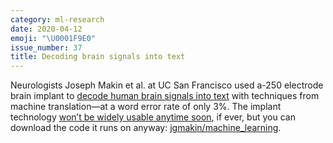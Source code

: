 ```yaml
---
category: ml-research
date: 2020-04-12
emoji: "\U0001F9E0"
issue_number: 37
title: Decoding brain signals into text
---
```


Neurologists Joseph Makin et al. at UC San Francisco used a-250 electrode brain implant to [decode human brain signals into text](https://www.biorxiv.org/content/10.1101/708206v1?utm_campaign=Dynamically%20Typed&utm_medium=email&utm_source=Revue%20newsletter) with techniques from machine translation—at a word error rate of only 3%.
The implant technology [won’t be widely usable anytime soon](https://news.ycombinator.com/item?id=22736681&utm_campaign=Dynamically%20Typed&utm_medium=email&utm_source=Revue%20newsletter), if ever, but you can download the code it runs on anyway: [jgmakin/machine_learning](https://github.com/jgmakin/machine_learning?utm_campaign=Dynamically%20Typed&utm_medium=email&utm_source=Revue%20newsletter).